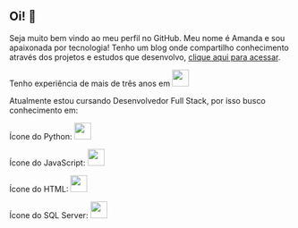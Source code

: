 

<!--### Hi there 
**amandarnascimento/amandarnascimento** is a ✨ _special_ ✨ repository because its `README.md` (this file) appears on your GitHub profile.

Here are some ideas to get you started:

- 🔭 I’m currently working on ...
- 🌱 I’m currently learning ...
- 👯 I’m looking to collaborate on ...
- 🤔 I’m looking for help with ...
- 💬 Ask me about ...
- 📫 How to reach me: ...
- 😄 Pronouns: ...
- ⚡ Fun fact: ...
-->


## Oi!  👋

Seja muito bem vindo ao meu perfil no GitHub.
Meu nome é Amanda e sou apaixonada por tecnologia! 
Tenho um blog onde compartilho conhecimento através dos projetos e estudos que desenvolvo, [clique aqui para acessar](https://www.amandanascimento.com/blog).

Tenho experiência de mais de três anos em <img src="https://cdn.jsdelivr.net/gh/devicons/devicon@latest/icons/trêsdsmax/trêsdsmax-original.svg" width="30" height="30" />

Atualmente estou cursando Desenvolvedor Full Stack, por isso busco conhecimento em:

Ícone do Python: <img src="https://cdn.jsdelivr.net/gh/devicons/devicon@latest/icons/python/python-original.svg" width="30" height="30" />

Ícone do JavaScript: <img src="https://cdn.jsdelivr.net/gh/devicons/devicon@latest/icons/javascript/javascript-original.svg" width="30" height="30" />

Ícone do HTML: <img src="https://cdn.jsdelivr.net/gh/devicons/devicon@latest/icons/html5/html5-original.svg" width="30" height="30" />

Ícone do SQL Server: <img src="https://cdn.jsdelivr.net/gh/devicons/devicon@latest/icons/microsoftsqlserver/microsoftsqlserver-plain-wordmark.svg" width="30" height="30" />
